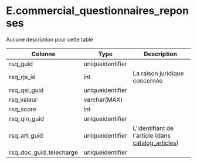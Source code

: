 # E.commercial_questionnaires_reponses

Aucune description pour cette table

Colonne|Type|Description
---|---|---
rsq_guid|uniqueidentifier|
rsq_rjs_id|int|La raison juridique concernée 
rsq_qsi_guid|uniqueidentifier|
rsq_valeur|varchar(MAX)|
rsq_score|int|
rsq_qin_guid|uniqueidentifier|
rsq_art_guid|uniqueidentifier|L'identifiant de l'article (dans [catalog_articles](generated_catalog_articles.md)) 
rsq_doc_guid_telecharge|uniqueidentifier|
